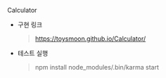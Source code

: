 Calculator

- 구현 링크

  > https://toysmoon.github.io/Calculator/

- 테스트 실행

  > npm install
  > node_modules/.bin/karma start
